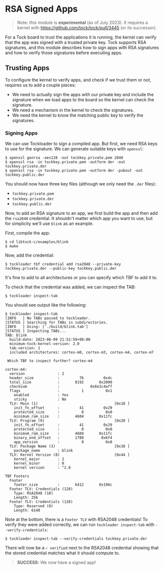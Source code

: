 # RSA Signed Apps

> Note: this module is **experimental** (as of July 2023). It requires a kernel
> with https://github.com/tock/tock/pull/3445 (or its successor).

For a Tock board to trust the applications it is running, the kernel can verify
that the app was signed with a trusted private key. Tock supports RSA
signatures, and this module describes how to sign apps with RSA signatures and
how to verify those signatures before executing apps.


## Trusting Apps

To configure the kernel to verify apps, and check if we trust them or not,
requires us to add a couple pieces:

- We need to actually sign the apps with our private key and include the
  signature when we load apps to the board so the kernel can check the
  signature.
- We need a mechanism in the kernel to check the signatures.
- We need the kernel to know the matching public key to verify the signatures.

### Signing Apps

We can use Tockloader to sign a compiled app. But first, we need RSA keys to use
for the signature. We can generate suitable keys with `openssl`:

```
$ openssl genrsa -aes128 -out tockkey.private.pem 2048
$ openssl rsa -in tockkey.private.pem -outform der -out tockkey.private.der
$ openssl rsa -in tockkey.private.pem -outform der -pubout -out tockkey.public.der
```

You should now have three key files (although we only need the `.der` files):

- `tockkey.private.pem`
- `tockkey.private.der`
- `tockkey.public.der`

Now, to add an RSA signature to an app, we first build the app and then add the
`rsa2048` credential. It shouldn't matter which app you want to use, but for
simplicity we'll use `blink` as an example.

First, compile the app:

```
$ cd libtock-c/examples/blink
$ make
```

Now, add the credential:

```
$ tockloader tbf credential add rsa2048 --private-key tockkey.private.der --public-key tockkey.public.der
```

It's fine to add to all architectures or you can specify which TBF to add it to.

To check that the credential was added, we can inspect the TAB:

```
$ tockloader inspect-tab
```

You should see output like the following:

```
$ tockloader inspect-tab
[INFO   ] No TABs passed to tockloader.
[STATUS ] Searching for TABs in subdirectories.
[INFO   ] Using: ['./build/blink.tab']
[STATUS ] Inspecting TABs...
TAB: blink
  build-date: 2023-06-09 21:52:59+00:00
  minimum-tock-kernel-version: 2.0
  tab-version: 1
  included architectures: cortex-m0, cortex-m3, cortex-m4, cortex-m7

 Which TBF to inspect further? cortex-m4

cortex-m4:
  version               : 2
  header_size           :         76         0x4c
  total_size            :       8192       0x2000
  checksum              :              0x6e3c4aff
  flags                 :          1          0x1
    enabled             : Yes
    sticky              : No
  TLV: Main (1)                                   [0x10 ]
    init_fn_offset      :         41         0x29
    protected_size      :          0          0x0
    minimum_ram_size    :       4604       0x11fc
  TLV: Program (9)                                [0x20 ]
    init_fn_offset      :         41         0x29
    protected_size      :          0          0x0
    minimum_ram_size    :       4604       0x11fc
    binary_end_offset   :       1780        0x6f4
    app_version         :          0          0x0
  TLV: Package Name (3)                           [0x38 ]
    package_name        : blink
  TLV: Kernel Version (8)                         [0x44 ]
    kernel_major        : 2
    kernel_minor        : 0
    kernel version      : ^2.0

TBF Footers
  Footer
    footer_size         :       6412       0x190c
  Footer TLV: Credentials (128)
    Type: RSA2048 (10)
    Length: 256
  Footer TLV: Credentials (128)
    Type: Reserved (0)
    Length: 6140
```

Note at the bottom, there is a `Footer TLV` with RSA2048 credentials! To verify
they were added correctly, we can run `tockloader inspect-tab` with
`--verify-credentials`:

```
$ tockloader inspect-tab --verify-credentials tockkey.private.der
```

There will now be a `✓ verified` next to the RSA2048 credential showing that the
stored credential matches what it should compute to.

> **SUCCESS:** We now have a signed app!